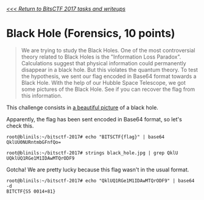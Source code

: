 _[<<< Return to BitsCTF 2017 tasks and writeups](/bitsctf-2017)_
# Black Hole (Forensics, 10 points)

>We are trying to study the Black Holes. One of the most controversial theory related to Black Holes is the "Information Loss Paradox". Calculations suggest that physical information could permanently disappear in a black hole. But this violates the quantum theory. To test the hypothesis, we sent our flag encoded in Base64 format towards a Black Hole. With the help of our Hubble Space Telescope, we got some pictures of the Black Hole. See if you can recover the flag from this information.

This challenge consists in [a beautiful picture](black_hole.jpg) of a black hole.

Apparently, the flag has been sent encoded in Base64 format, so let's check this.

```console
root@blinils:~/bitsctf-2017# echo "BITSCTF{flag}" | base64
QklUU0NURntmbGFnfQo=

root@blinils:~/bitsctf-2017# strings black_hole.jpg | grep QklU
UQklUQ1RGe1M1IDAwMTQrODF9
```

Gotcha! We are pretty lucky because this flag wasn't in the usual format.

```console
root@blinils:~/bitsctf-2017# echo "QklUQ1RGe1M1IDAwMTQrODF9" | base64 -d
BITCTF{S5 0014+81}
```


